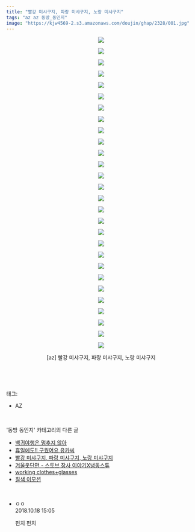 ```yaml
---
title: "빨강 미샤구지, 파랑 미샤구지, 노랑 미샤구지"
tags: "az az 동방_동인지"
image: "https://kjw4569-2.s3.amazonaws.com/doujin/ghap/2328/001.jpg"
---
```

<div class="article">
<p style="text-align: center; clear: none; float: none;"><img src="{{ site.imgserver9 }}/ghap/2328/001.jpg"/></p>
<p style="text-align: center; clear: none; float: none;"><img src="{{ site.imgserver9 }}/ghap/2328/002.jpg"/></p>
<p style="text-align: center; clear: none; float: none;"><img src="{{ site.imgserver9 }}/ghap/2328/003.jpg"/></p>
<p style="text-align: center; clear: none; float: none;"><img src="{{ site.imgserver9 }}/ghap/2328/004.jpg"/></p>
<p style="text-align: center; clear: none; float: none;"><img src="{{ site.imgserver9 }}/ghap/2328/005.jpg"/></p>
<p style="text-align: center; clear: none; float: none;"><img src="{{ site.imgserver9 }}/ghap/2328/006.jpg"/></p>
<p style="text-align: center; clear: none; float: none;"><img src="{{ site.imgserver9 }}/ghap/2328/007.jpg"/></p>
<p style="text-align: center; clear: none; float: none;"><img src="{{ site.imgserver9 }}/ghap/2328/008.jpg"/></p>
<p style="text-align: center; clear: none; float: none;"><img src="{{ site.imgserver9 }}/ghap/2328/009.jpg"/></p>
<p style="text-align: center; clear: none; float: none;"><img src="{{ site.imgserver9 }}/ghap/2328/010.jpg"/></p>
<p style="text-align: center; clear: none; float: none;"><img src="{{ site.imgserver9 }}/ghap/2328/011.jpg"/></p>
<p style="text-align: center; clear: none; float: none;"><img src="{{ site.imgserver9 }}/ghap/2328/012.jpg"/></p>
<p style="text-align: center; clear: none; float: none;"><img src="{{ site.imgserver9 }}/ghap/2328/013.jpg"/></p>
<p style="text-align: center; clear: none; float: none;"><img src="{{ site.imgserver9 }}/ghap/2328/014.jpg"/></p>
<p style="text-align: center; clear: none; float: none;"><img src="{{ site.imgserver9 }}/ghap/2328/015.jpg"/></p>
<p style="text-align: center; clear: none; float: none;"><img src="{{ site.imgserver9 }}/ghap/2328/016.jpg"/></p>
<p style="text-align: center; clear: none; float: none;"><img src="{{ site.imgserver9 }}/ghap/2328/017.jpg"/></p>
<p style="text-align: center; clear: none; float: none;"><img src="{{ site.imgserver9 }}/ghap/2328/018.jpg"/></p>
<p style="text-align: center; clear: none; float: none;"><img src="{{ site.imgserver9 }}/ghap/2328/019.jpg"/></p>
<p style="text-align: center; clear: none; float: none;"><img src="{{ site.imgserver9 }}/ghap/2328/020.jpg"/></p>
<p style="text-align: center; clear: none; float: none;"><img src="{{ site.imgserver9 }}/ghap/2328/021.jpg"/></p>
<p style="text-align: center; clear: none; float: none;"><img src="{{ site.imgserver9 }}/ghap/2328/022.jpg"/></p>
<p style="text-align: center; clear: none; float: none;"><img src="{{ site.imgserver9 }}/ghap/2328/023.jpg"/></p>
<p style="text-align: center; clear: none; float: none;"><img src="{{ site.imgserver9 }}/ghap/2328/024.jpg"/></p>
<p style="text-align: center; clear: none; float: none;"><img src="{{ site.imgserver9 }}/ghap/2328/025.jpg"/></p>
<p style="text-align: center; clear: none; float: none;"><img src="{{ site.imgserver9 }}/ghap/2328/026.jpg"/></p>
<p style="text-align: center; clear: none; float: none;"><img src="{{ site.imgserver9 }}/ghap/2328/027.jpg"/></p>
<p style="text-align: center; clear: none; float: none;"><img src="{{ site.imgserver9 }}/ghap/2328/028.jpg"/></p>
<p style="text-align: center; clear: none; float: none;">[az] 빨강 미샤구지, 파랑 미샤구지, 노랑 미샤구지</p>
<p><br/></p>
</div><br/>
<div class="tagTrail">
<p>태그: </p>
<ul>
<li>AZ</li>
</ul>
</div><br/>
<div class="another">
<p>'동방 동인지' 카테고리의 다른 글</p>
<ul>
<li><a href="/ghap_2331">백귀야행은 멈추지 않아</a></li>
<li><a href="/ghap_2329">휴일에도!! 구웠어요 유카씨</a></li>
<li><a href="/ghap_2328">빨강 미샤구지, 파랑 미샤구지, 노랑 미샤구지</a></li>
<li><a href="/ghap_2327">겨울옷단편 - 스토브 장사 이야기X냉동스튜</a></li>
<li><a href="/ghap_2326">working clothes+glasses</a></li>
<li><a href="/ghap_2325">칠색 이모션</a></li>
</ul>
</div><br/>
<div class="cb_module cb_fluid">
<div class="cb_wrt cb_profile">
<div class="comment">
<ul>
<li class="cb_thumb_off" id="comment15357756">
<div class="cb_comment_area">
<div class="cb_info_area">
<div class="cb_section">
<span class="cb_nick_name">ㅇㅇ</span>
</div>
<div class="cb_section">
<span class="cb_date">2018.10.18 15:05 </span>
</div>
</div>
<div class="cb_dsc_comment">
<p class="cb_dsc">
											펀치 펀치
										</p>
</div>
</div></li>
</ul>
</div>
</div><!-- commentList close -->
</div><br/>
